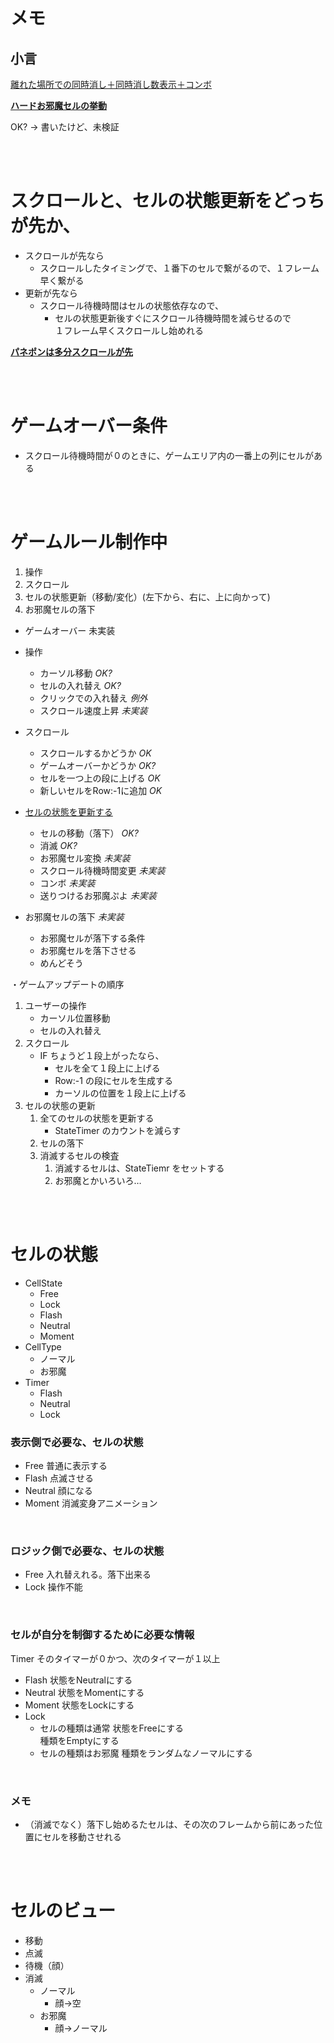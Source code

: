 # メモ

##  小言

[離れた場所での同時消し＋同時消し数表示＋コンボ](https://youtu.be/ObY7zUBq4A8?t=54)

**[ハードお邪魔セルの挙動](https://youtu.be/DYZe5CJtvfU?t=1887)**  

OK? → 書いたけど、未検証

<br><br>

# スクロールと、セルの状態更新をどっちが先か、

- スクロールが先なら
  - スクロールしたタイミングで、１番下のセルで繋がるので、１フレーム早く繋がる
- 更新が先なら
  - スクロール待機時間はセルの状態依存なので、
    - セルの状態更新後すぐにスクロール待機時間を減らせるので  
      １フレーム早くスクロールし始めれる

**[パネポンは多分スクロールが先](https://youtu.be/DYZe5CJtvfU?t=1341)**

<br><br>

# ゲームオーバー条件
- スクロール待機時間が０のときに、ゲームエリア内の一番上の列にセルがある

<br><br>

# ゲームルール制作中
1. 操作
2. スクロール
3. セルの状態更新（移動/変化）(左下から、右に、上に向かって)
4. お邪魔セルの落下
- ゲームオーバー    未実装

- 操作
  - カーソル移動            *OK?*
  - セルの入れ替え          *OK?*
  - クリックでの入れ替え    *例外*
  - スクロール速度上昇      *未実装*

- スクロール
  - スクロールするかどうか    *OK*
  - ゲームオーバーかどうか    *OK?*
  - セルを一つ上の段に上げる  *OK*
  - 新しいセルをRow:-1に追加  *OK*

- [セルの状態を更新する](#セルの状態を更新する)
  - セルの移動（落下）      *OK?*
  - 消滅                    *OK?*
  - お邪魔セル変換          *未実装*
  - スクロール待機時間変更  *未実装*
  - コンボ                  *未実装*
  - 送りつけるお邪魔ぷよ    *未実装*

- お邪魔セルの落下          *未実装*
  - お邪魔セルが落下する条件
  - お邪魔セルを落下させる
  - めんどそう

・ゲームアップデートの順序
1. ユーザーの操作
   * カーソル位置移動
   * セルの入れ替え
2. スクロール
   * IF ちょうど１段上がったなら、
     * セルを全て１段上に上げる
     * Row:-1 の段にセルを生成する
     * カーソルの位置を１段上に上げる
3. セルの状態の更新
   1. 全てのセルの状態を更新する
      * StateTimer のカウントを減らす
   2. セルの落下
   3. 消滅するセルの検査
      1. 消滅するセルは、StateTiemr をセットする
      2. お邪魔とかいろいろ…

<br><br>

# セルの状態

* CellState
  * Free
  * Lock
  * Flash
  * Neutral
  * Moment
* CellType
  * ノーマル
  * お邪魔
* Timer
  * Flash
  * Neutral
  * Lock



### 表示側で必要な、セルの状態
* Free              普通に表示する
* Flash             点滅させる
* Neutral           顔になる
* Moment            消滅変身アニメーション

<br>

### ロジック側で必要な、セルの状態
* Free              入れ替えれる。落下出来る
* Lock              操作不能

<br>

### セルが自分を制御するために必要な情報

  Timer               そのタイマーが０かつ、次のタイマーが１以上
* Flash               状態をNeutralにする
* Neutral             状態をMomentにする
* Moment              状態をLockにする
* Lock
  * セルの種類は通常    状態をFreeにする  
                        種類をEmptyにする
  * セルの種類はお邪魔  種類をランダムなノーマルにする

<br>

### メモ

- （消滅でなく）落下し始めるたセルは、その次のフレームから前にあった位置にセルを移動させれる

<br><br>

# セルのビュー

* 移動
* 点滅
* 待機（顔）
* 消滅
  * ノーマル
    * 顔→空
  * お邪魔
    * 顔→ノーマル
